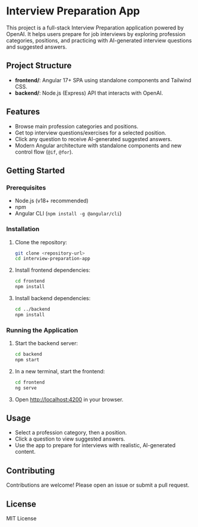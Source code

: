# Interview Preparation App

This project is a full-stack Interview Preparation application powered by OpenAI. It helps users prepare for job interviews by exploring profession categories, positions, and practicing with AI-generated interview questions and suggested answers.

## Project Structure

- **frontend/**: Angular 17+ SPA using standalone components and Tailwind CSS.
- **backend/**: Node.js (Express) API that interacts with OpenAI.

## Features

- Browse main profession categories and positions.
- Get top interview questions/exercises for a selected position.
- Click any question to receive AI-generated suggested answers.
- Modern Angular architecture with standalone components and new control flow (`@if`, `@for`).

## Getting Started

### Prerequisites

- Node.js (v18+ recommended)
- npm
- Angular CLI (`npm install -g @angular/cli`)

### Installation

1. Clone the repository:

   ```bash
   git clone <repository-url>
   cd interview-preparation-app
   ```

2. Install frontend dependencies:

   ```bash
   cd frontend
   npm install
   ```

3. Install backend dependencies:
   ```bash
   cd ../backend
   npm install
   ```

### Running the Application

1. Start the backend server:

   ```bash
   cd backend
   npm start
   ```

2. In a new terminal, start the frontend:

   ```bash
   cd frontend
   ng serve
   ```

3. Open [http://localhost:4200](http://localhost:4200) in your browser.

## Usage

- Select a profession category, then a position.
- Click a question to view suggested answers.
- Use the app to prepare for interviews with realistic, AI-generated content.

## Contributing

Contributions are welcome! Please open an issue or submit a pull request.

## License

MIT License
